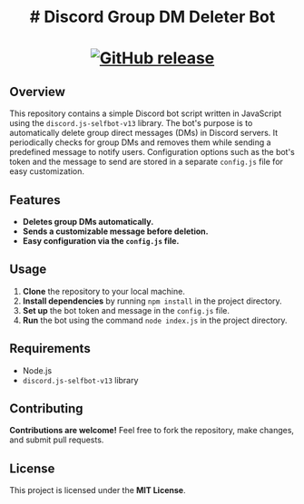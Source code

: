 <h1 align="center">
    <br>
    # Discord Group DM Deleter Bot
    <br>
<h1>

<p align="center">
    <a href="https://github.com/papasnags/Discord-Webhook-Spammer/releases">
        <img alt="GitHub release" src="https://img.shields.io/github/release/PapaSnags/Discord-Webhook-Spammer.svg">
    </a>
</p>

## Overview

This repository contains a simple Discord bot script written in JavaScript using the `discord.js-selfbot-v13` library. The bot's purpose is to automatically delete group direct messages (DMs) in Discord servers. It periodically checks for group DMs and removes them while sending a predefined message to notify users. Configuration options such as the bot's token and the message to send are stored in a separate `config.js` file for easy customization.

## Features

- **Deletes group DMs automatically.**
- **Sends a customizable message before deletion.**
- **Easy configuration via the `config.js` file.**

## Usage

1. **Clone** the repository to your local machine.
2. **Install dependencies** by running `npm install` in the project directory.
3. **Set up** the bot token and message in the `config.js` file.
4. **Run** the bot using the command `node index.js` in the project directory.

## Requirements

- Node.js
- `discord.js-selfbot-v13` library

## Contributing

**Contributions are welcome!** Feel free to fork the repository, make changes, and submit pull requests.

## License

This project is licensed under the **MIT License**.
